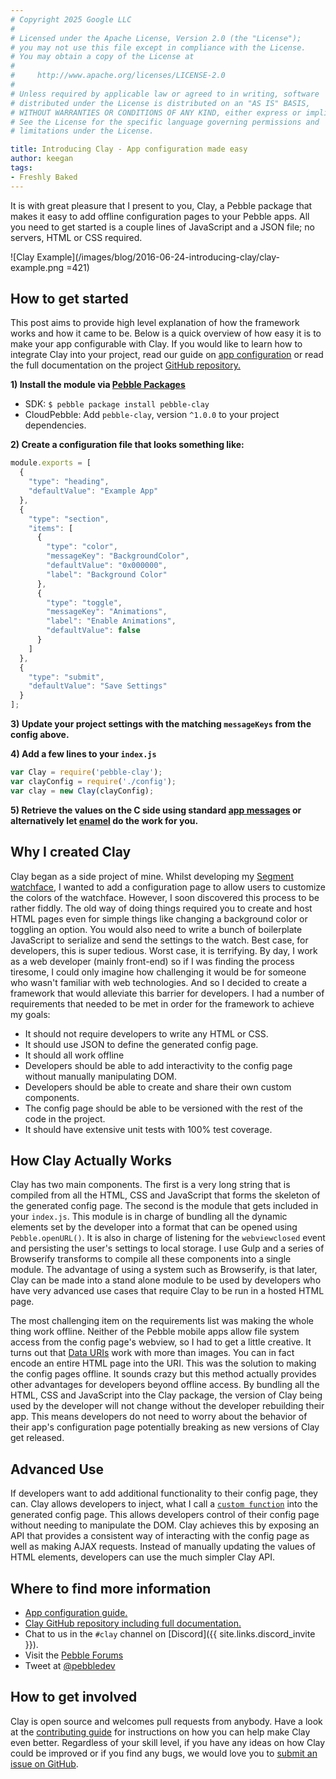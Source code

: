 ```yaml
---
# Copyright 2025 Google LLC
#
# Licensed under the Apache License, Version 2.0 (the "License");
# you may not use this file except in compliance with the License.
# You may obtain a copy of the License at
#
#     http://www.apache.org/licenses/LICENSE-2.0
#
# Unless required by applicable law or agreed to in writing, software
# distributed under the License is distributed on an "AS IS" BASIS,
# WITHOUT WARRANTIES OR CONDITIONS OF ANY KIND, either express or implied.
# See the License for the specific language governing permissions and
# limitations under the License.

title: Introducing Clay - App configuration made easy
author: keegan
tags:
- Freshly Baked
---
```


It is with great pleasure that I present to you, Clay, a Pebble package that makes it easy to add offline configuration pages to your Pebble apps. All you need to get started is a couple lines of JavaScript and a JSON file; no servers, HTML or CSS required.



![Clay Example](/images/blog/2016-06-24-introducing-clay/clay-example.png =421)

## How to get started

This post aims to provide high level explanation of how the framework works and how it came to be. Below is a quick overview of how easy it is to make your app configurable with Clay. If you would like to learn how to integrate Clay into your project, read our guide on [app configuration](/guides/user-interfaces/app-configuration/) or read the full documentation on the project [GitHub repository.](https://github.com/pebble/clay#clay)

**1) Install the module via [Pebble Packages](/guides/pebble-packages/using-packages/)**
 - SDK: `$ pebble package install pebble-clay`
 - CloudPebble: Add `pebble-clay`, version `^1.0.0` to your project dependencies.

**2) Create a configuration file that looks something like:**

```js
module.exports = [
  {
    "type": "heading",
    "defaultValue": "Example App"
  },
  {
    "type": "section",
    "items": [
      {
        "type": "color",
        "messageKey": "BackgroundColor",
        "defaultValue": "0x000000",
        "label": "Background Color"
      },
      {
        "type": "toggle",
        "messageKey": "Animations",
        "label": "Enable Animations",
        "defaultValue": false
      }
    ]
  },
  {
    "type": "submit",
    "defaultValue": "Save Settings"
  }
];
```

**3) Update your project settings with the matching `messageKeys` from the config above.**

**4) Add a few lines to your `index.js`**

```js
var Clay = require('pebble-clay');
var clayConfig = require('./config');
var clay = new Clay(clayConfig);
```

**5) Retrieve the values on the C side using standard [app messages](/guides/communication/sending-and-receiving-data/) or alternatively let [enamel](https://github.com/gregoiresage/enamel) do the work for you.**


## Why I created Clay

Clay began as a side project of mine. Whilst developing my [Segment watchface](https://apps.pebble.com/applications/560ae4754d43a36393000001), I wanted to add a configuration page to allow users to customize the colors of the watchface. However, I soon discovered this process to be rather fiddly. The old way of doing things required you to create and host HTML pages even for simple things like changing a background color or toggling an option. You would also need to write a bunch of boilerplate JavaScript to serialize and send the settings to the watch. Best case, for developers, this is super tedious. Worst case, it is terrifying. By day, I work as a web developer (mainly front-end) so if I was finding the process tiresome, I could only imagine how challenging it would be for someone who wasn't familiar with web technologies. And so I decided to create a framework that would alleviate this barrier for developers. I had a number of requirements that needed to be met in order for the framework to achieve my goals:

 - It should not require developers to write any HTML or CSS.
 - It should use JSON to define the generated config page.
 - It should all work offline
 - Developers should be able to add interactivity to the config page without manually manipulating DOM.
 - Developers should be able to create and share their own custom components.
 - The config page should be able to be versioned with the rest of the code in the project.
 - It should have extensive unit tests with 100% test coverage.


## How Clay Actually Works

Clay has two main components. The first is a very long string that is compiled from all the HTML, CSS and JavaScript that forms the skeleton of the generated config page. The second is the module that gets included in your `index.js`. This module is in charge of bundling all the dynamic elements set by the developer into a format that can be opened using `Pebble.openURL()`. It is also in charge of listening for the `webviewclosed` event and persisting the user's settings to local storage. I use Gulp and a series of Browserify transforms to compile all these components into a single module. The advantage of using a system such as Browserify, is that later, Clay can be made into a stand alone module to be used by developers who have very advanced use cases that require Clay to be run in a hosted HTML page.

The most challenging item on the requirements list was making the whole thing work offline. Neither of the Pebble mobile apps allow file system access from the config page's webview, so I had to get a little creative. It turns out that [Data URIs](https://en.wikipedia.org/wiki/Data_URI_scheme) work with more than images. You can in fact encode an entire HTML page into the URI. This was the solution to making the config pages offline. It sounds crazy but this method actually provides other advantages for developers beyond offline access. By bundling all the HTML, CSS and JavaScript into the Clay package, the version of Clay being used by the developer will not change without the developer rebuilding their app. This means developers do not need to worry about the behavior of their app's configuration page potentially breaking as new versions of Clay get released.


## Advanced Use

If developers want to add additional functionality to their config page, they can. Clay allows developers to inject, what I call a [`custom function`](https://github.com/pebble/clay#custom-function) into the generated config page. This allows developers control of their config page without needing to manipulate the DOM. Clay achieves this by exposing an API that provides a consistent way of interacting with the config page as well as making AJAX requests. Instead of manually updating the values of HTML elements, developers can use the much simpler Clay API.


## Where to find more information

 - [App configuration guide.](/guides/user-interfaces/app-configuration/)
 - [Clay GitHub repository including full documentation.](https://github.com/pebble/clay)
 - Chat to us in the `#clay` channel on [Discord]({{ site.links.discord_invite }}).
 - Visit the [Pebble Forums](https://forums.pebble.com/)
 - Tweet at [@pebbledev](https://twitter.com/pebbledev)


## How to get involved

Clay is open source and welcomes pull requests from anybody. Have a look at the [contributing guide](https://github.com/pebble/clay/blob/master/CONTRIBUTING.md) for instructions on how you can help make Clay even better. Regardless of your skill level, if you have any ideas on how Clay could be improved or if you find any bugs, we would love you to [submit an issue on GitHub](https://github.com/pebble/clay/issues/new).
